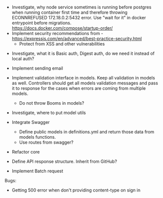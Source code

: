 <!-- - Integrate babel in order to use es6 -->
<!-- - Integrate Docker -->
  <!-- - Investigate ports issue -->
  <!-- - not use NODE_ENV in .env files -->
  <!-- - Investigate how to run docker compose for dev and prod envs
    - This will lead to having multiple docker-compose files -->
  <!-- - Investigate how to implement rebuild on file change in dev mode -->
  <!-- - Investigate, how to pass environment variables -->
  <!-- - Investigate OS replacement for env.sh -->
<!-- - Connect PG -->
  <!-- - Investigate, how to connect to prod/stage DB locally via Docker -->
  <!-- - Run migrations after bootstrapping PG -->
<!-- - Investigate how to pass arguments through make command -->
- Investigate, why node service sometimes is running before postgres when running container first time and therefore throwing ECONNREFUSED 172.18.0.2:5432 error. Use "wait for it" in docker entrypoint before migrations. https://docs.docker.com/compose/startup-order/
- Implement security recommendations from - https://expressjs.com/en/advanced/best-practice-security.html
  - Protect from XSS and other vulnerabilities
<!-- - Implement authentication -->
  - Investigate, what it is Basic auth, Digest auth, do we need it instead of local auth?
<!-- - Use boom errors instead of modelErrrors -->
<!-- - Implement sessions -->
  <!-- - Review koa-session library -->
<!-- - Implement password resetting -->
  - Implement sending email
- Implement validation interface in models. Keep all validation in models as well. Controllers should get all models validation messages and pass it to response for the cases when errors are coming from multiple models.
  - Do not throw Booms in models?
- Investigate, where to put model utils
- Integrate Swagger
  - Define public models in definitions.yml and return those data from models functions.
  - Use routes from swagger?
- Refactor core

- Define API response structure. Inherit from GitHub?
  <!-- - Define errors structure as well -->
<!-- - Implement model validations -->
<!-- - Implement koa error handling -->

- Implement Batch request

Bugs:
- Getting 500 error when don't providing content-type on sign in